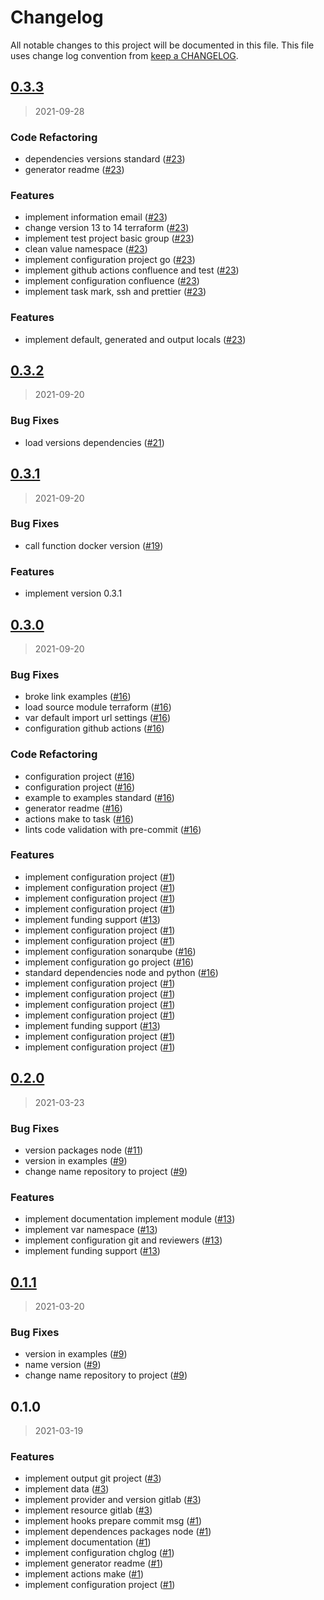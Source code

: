 # Changelog

All notable changes to this project will be documented in this file. This file uses change log convention from [keep a CHANGELOG](http://keepachangelog.com/en/0.3.0/).


<a name="0.3.3"></a>
## [0.3.3](https://github.com/hadenlabs/terraform-gitlab-project/compare/0.3.2...0.3.3)

> 2021-09-28

### Code Refactoring

* dependencies versions standard ([#23](https://github.com/hadenlabs/terraform-gitlab-project/issues/23))
* generator readme ([#23](https://github.com/hadenlabs/terraform-gitlab-project/issues/23))

### Features

* implement information email ([#23](https://github.com/hadenlabs/terraform-gitlab-project/issues/23))
* change version 13 to 14 terraform ([#23](https://github.com/hadenlabs/terraform-gitlab-project/issues/23))
* implement test project basic group ([#23](https://github.com/hadenlabs/terraform-gitlab-project/issues/23))
* clean value namespace ([#23](https://github.com/hadenlabs/terraform-gitlab-project/issues/23))
* implement configuration project go ([#23](https://github.com/hadenlabs/terraform-gitlab-project/issues/23))
* implement github actions confluence and test ([#23](https://github.com/hadenlabs/terraform-gitlab-project/issues/23))
* implement configuration confluence ([#23](https://github.com/hadenlabs/terraform-gitlab-project/issues/23))
* implement task mark, ssh and prettier ([#23](https://github.com/hadenlabs/terraform-gitlab-project/issues/23))

### Features

* implement default, generated and output locals ([#23](https://github.com/hadenlabs/terraform-gitlab-project/issues/23))


<a name="0.3.2"></a>
## [0.3.2](https://github.com/hadenlabs/terraform-gitlab-project/compare/0.3.1...0.3.2)

> 2021-09-20

### Bug Fixes

* load versions dependencies ([#21](https://github.com/hadenlabs/terraform-gitlab-project/issues/21))


<a name="0.3.1"></a>
## [0.3.1](https://github.com/hadenlabs/terraform-gitlab-project/compare/0.3.0...0.3.1)

> 2021-09-20

### Bug Fixes

* call function docker version ([#19](https://github.com/hadenlabs/terraform-gitlab-project/issues/19))

### Features

* implement version 0.3.1


<a name="0.3.0"></a>
## [0.3.0](https://github.com/hadenlabs/terraform-gitlab-project/compare/0.2.0...0.3.0)

> 2021-09-20

### Bug Fixes

* broke link examples ([#16](https://github.com/hadenlabs/terraform-gitlab-project/issues/16))
* load source module terraform ([#16](https://github.com/hadenlabs/terraform-gitlab-project/issues/16))
* var default import url settings ([#16](https://github.com/hadenlabs/terraform-gitlab-project/issues/16))
* configuration github actions ([#16](https://github.com/hadenlabs/terraform-gitlab-project/issues/16))

### Code Refactoring

* configuration project ([#16](https://github.com/hadenlabs/terraform-gitlab-project/issues/16))
* configuration project ([#16](https://github.com/hadenlabs/terraform-gitlab-project/issues/16))
* example to examples standard ([#16](https://github.com/hadenlabs/terraform-gitlab-project/issues/16))
* generator readme ([#16](https://github.com/hadenlabs/terraform-gitlab-project/issues/16))
* actions make to task ([#16](https://github.com/hadenlabs/terraform-gitlab-project/issues/16))
* lints code validation with pre-commit ([#16](https://github.com/hadenlabs/terraform-gitlab-project/issues/16))

### Features

* implement configuration project ([#1](https://github.com/hadenlabs/terraform-gitlab-project/issues/1))
* implement configuration project ([#1](https://github.com/hadenlabs/terraform-gitlab-project/issues/1))
* implement configuration project ([#1](https://github.com/hadenlabs/terraform-gitlab-project/issues/1))
* implement configuration project ([#1](https://github.com/hadenlabs/terraform-gitlab-project/issues/1))
* implement funding support ([#13](https://github.com/hadenlabs/terraform-gitlab-project/issues/13))
* implement configuration project ([#1](https://github.com/hadenlabs/terraform-gitlab-project/issues/1))
* implement configuration project ([#1](https://github.com/hadenlabs/terraform-gitlab-project/issues/1))
* implement configuration sonarqube ([#16](https://github.com/hadenlabs/terraform-gitlab-project/issues/16))
* implement configuration go project ([#16](https://github.com/hadenlabs/terraform-gitlab-project/issues/16))
* standard dependencies node and python ([#16](https://github.com/hadenlabs/terraform-gitlab-project/issues/16))
* implement configuration project ([#1](https://github.com/hadenlabs/terraform-gitlab-project/issues/1))
* implement configuration project ([#1](https://github.com/hadenlabs/terraform-gitlab-project/issues/1))
* implement configuration project ([#1](https://github.com/hadenlabs/terraform-gitlab-project/issues/1))
* implement configuration project ([#1](https://github.com/hadenlabs/terraform-gitlab-project/issues/1))
* implement funding support ([#13](https://github.com/hadenlabs/terraform-gitlab-project/issues/13))
* implement configuration project ([#1](https://github.com/hadenlabs/terraform-gitlab-project/issues/1))
* implement configuration project ([#1](https://github.com/hadenlabs/terraform-gitlab-project/issues/1))


<a name="0.2.0"></a>
## [0.2.0](https://github.com/hadenlabs/terraform-gitlab-project/compare/0.1.1...0.2.0)

> 2021-03-23

### Bug Fixes

* version packages node ([#11](https://github.com/hadenlabs/terraform-gitlab-project/issues/11))
* version in examples ([#9](https://github.com/hadenlabs/terraform-gitlab-project/issues/9))
* change name repository to project ([#9](https://github.com/hadenlabs/terraform-gitlab-project/issues/9))

### Features

* implement documentation implement module ([#13](https://github.com/hadenlabs/terraform-gitlab-project/issues/13))
* implement var namespace ([#13](https://github.com/hadenlabs/terraform-gitlab-project/issues/13))
* implement configuration git and reviewers ([#13](https://github.com/hadenlabs/terraform-gitlab-project/issues/13))
* implement funding support ([#13](https://github.com/hadenlabs/terraform-gitlab-project/issues/13))


<a name="0.1.1"></a>
## [0.1.1](https://github.com/hadenlabs/terraform-gitlab-project/compare/0.1.0...0.1.1)

> 2021-03-20

### Bug Fixes

* version in examples ([#9](https://github.com/hadenlabs/terraform-gitlab-project/issues/9))
* name version ([#9](https://github.com/hadenlabs/terraform-gitlab-project/issues/9))
* change name repository to project ([#9](https://github.com/hadenlabs/terraform-gitlab-project/issues/9))


<a name="0.1.0"></a>
## 0.1.0

> 2021-03-19

### Features

* implement output git project ([#3](https://github.com/hadenlabs/terraform-gitlab-project/issues/3))
* implement data ([#3](https://github.com/hadenlabs/terraform-gitlab-project/issues/3))
* implement provider and version gitlab ([#3](https://github.com/hadenlabs/terraform-gitlab-project/issues/3))
* implement resource gitlab ([#3](https://github.com/hadenlabs/terraform-gitlab-project/issues/3))
* implement hooks prepare commit msg ([#1](https://github.com/hadenlabs/terraform-gitlab-project/issues/1))
* implement dependences packages node ([#1](https://github.com/hadenlabs/terraform-gitlab-project/issues/1))
* implement documentation ([#1](https://github.com/hadenlabs/terraform-gitlab-project/issues/1))
* implement configuration chglog ([#1](https://github.com/hadenlabs/terraform-gitlab-project/issues/1))
* implement generator readme ([#1](https://github.com/hadenlabs/terraform-gitlab-project/issues/1))
* implement actions make ([#1](https://github.com/hadenlabs/terraform-gitlab-project/issues/1))
* implement configuration project ([#1](https://github.com/hadenlabs/terraform-gitlab-project/issues/1))

